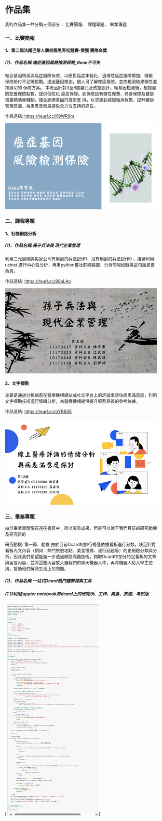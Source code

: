 # 作品集

我的作品集一共分稱三個部分：&nbsp;比賽簡報、&nbsp;課程專題、&nbsp;畢業專題


### 一、比賽簡報


#### 1、第二屆法國巴黎人壽校園黑客松競賽-榮獲 **團隊金獎**

##### (1)、作品名稱:癌症基因風險檢測保險_Gene不可失

結合基因檢測與癌症風險保險，以應對癌症年輕化、遺傳性癌症風險增加、傳統 保險賠付不足等挑戰。透過基因檢測，個人可了解罹癌風險，並依檢測結果彈性選擇適切的 保險方案。 本產品針對0至6歲嬰兒及孩童設計，經基因檢測後，根據風險配置保險點數，提供個性化 癌症保障。此保險設有彈性保費、終身保障及健康檢查補助等機制，結合訊聯基因的技術支 持，以求達到減緩經濟負擔，提升健康管理意識，為患者及家屬提供全方位支持的終旨。

作品連結:
https://reurl.cc/K9WR0m

[![法巴](法巴.png)](癌症基因風險檢測保險_Gene不可失.pdf)

### 二、課程專題

#### 1、社群網路分析

##### (1)、作品名稱:孫子兵法與 現代企業管理

利用二元編碼將每家公司有用到的兵法記作1，沒有用到的兵法記作0 ，接著利用ucinet 進行中心性分析，再用python畫社群網路圖，分析商場如戰場這句話是否為真。

作品連結:
https://reurl.cc/89aLAo

[![社群網路分析](社群網路.png)](孫子兵法與現代企業管理1.pdf)

#### 2、文字探勘

主要是通過分析病患在醫療機構網站或社交平台上的評論來評估病患滿意度，利用文字探勘技術進行情緒分析，為醫療機構提供提升服務品質的參考依據。

作品連結:
https://reurl.cc/qYR6GE

[![文字探勘](文字探勘.png)](文字探勘導論課程專題企劃書第十三組.pptx(2).pdf)

### 三、畢業專題

由於畢業專題現在還在書寫中，所以沒有成果，但是可以說下我們目前的研究動機及研究目的

研究動機:
第一節、動機
由於目前Dcard的排行榜僅依據看板進行分類，缺乏針對看板內文內容（例如：熱門旅遊地點、美食推薦、流行話題等）的更細緻分類與分析，因此我們希望能進一步透過網路爬蟲技術，擷取Dcard中部分特定看板的文章與留言內容，並將這些內容放入置我們的聊天機器人中，再將機器人給大學生使用，幫助他們解決生活上的問題。

##### (1)、作品名稱:一站式Dcard熱門趨勢探索工具

##### (1.1)利用jupyter notebook將dcard上的研究所、工作、美食、旅遊、考試版
[![爬蟲](爬蟲.png)]
